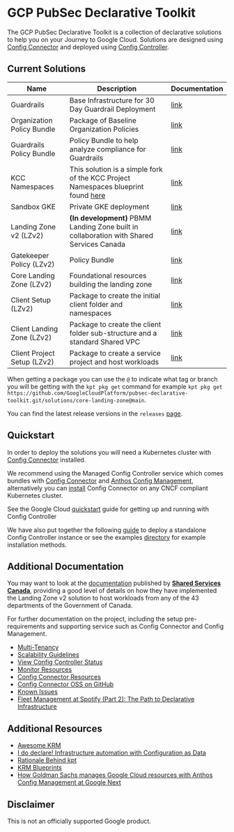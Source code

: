 # GCP PubSec Declarative Toolkit

The GCP PubSec Declarative Toolkit is a collection of declarative solutions to help you on your Journey to Google Cloud. Solutions are designed using [Config Connector](https://cloud.google.com/config-connector/docs/overview) and deployed using [Config Controller](https://cloud.google.com/anthos-config-management/docs/concepts/config-controller-overview).

## Current Solutions

| Name | Description | Documentation |
| --- | --- | --- |
| Guardrails | Base Infrastructure for 30 Day Guardrail Deployment | [link](https://github.com/GoogleCloudPlatform/pubsec-declarative-toolkit/tree/main/solutions/guardrails) |
| Organization Policy Bundle | Package of Baseline Organization Policies | [link](https://github.com/GoogleCloudPlatform/pubsec-declarative-toolkit/tree/main/solutions/org-policies) |
| Guardrails Policy Bundle | Policy Bundle to help analyze compliance for Guardrails |  [link](https://github.com/GoogleCloudPlatform/pubsec-declarative-toolkit/tree/main/solutions/guardrails-policies) |
| KCC Namespaces | This solution is a simple fork of the KCC Project Namespaces blueprint found [here](https://cloud.google.com/anthos-config-management/docs/tutorials/project-namespace-blueprint) | [link](https://github.com/GoogleCloudPlatform/pubsec-declarative-toolkit/tree/main/solutions/kcc-namespaces) |
| Sandbox GKE | Private GKE deployment | [link](https://github.com/GoogleCloudPlatform/pubsec-declarative-toolkit/tree/main/solutions/sandbox-gke) |
| Landing Zone v2 (LZv2) | **(In development)** PBMM Landing Zone built in collaboration with Shared Services Canada |  [link](https://github.com/GoogleCloudPlatform/pubsec-declarative-toolkit/tree/main/docs/landing-zone-v2/README.md)
| Gatekeeper Policy (LZv2) | Policy Bundle | [link](https://github.com/GoogleCloudPlatform/pubsec-declarative-toolkit/tree/main/solutions/gatekeeper-policies) |
| Core Landing Zone (LZv2) | Foundational resources building the landing zone | [link](https://github.com/GoogleCloudPlatform/pubsec-declarative-toolkit/tree/main/solutions/core-landing-zone) |
| Client Setup (LZv2) | Package to create the initial client folder and namespaces | [link](https://github.com/GoogleCloudPlatform/pubsec-declarative-toolkit/tree/main/solutions/client-setup) |
| Client Landing Zone (LZv2)  | Package to create the client folder sub-structure and a standard Shared VPC | [link](https://github.com/GoogleCloudPlatform/pubsec-declarative-toolkit/tree/main/solutions/client-landing-zone) |
| Client Project Setup (LZv2) | Package to create a service project and host workloads | [link](https://github.com/GoogleCloudPlatform/pubsec-declarative-toolkit/tree/main/solutions/client-project-setup) |

When getting a package you can use the `@` to indicate what tag or branch you will be getting with the `kpt pkg get` command for example `kpt pkg get https://github.com/GoogleCloudPlatform/pubsec-declarative-toolkit.git/solutions/core-landing-zone@main`.

You can find the latest release versions in the `releases` [page](https://github.com/GoogleCloudPlatform/pubsec-declarative-toolkit/releases).

## Quickstart

In order to deploy the solutions you will need a Kubernetes cluster with [Config Connector](https://cloud.google.com/config-connector/docs/overview) installed.

We recommend using the Managed Config Controller service which comes bundles with [Config Connector](https://cloud.google.com/config-connector/docs/overview) and [Anthos Config Management](https://cloud.google.com/anthos/config-management), alternatively you can [install](https://cloud.google.com/config-connector/docs/how-to/advanced-install#manual) Config Connector on any CNCF compliant Kubernetes cluster.

See the Google Cloud [quickstart](https://cloud.google.com/anthos-config-management/docs/tutorials/manage-resources-config-controller) guide for getting up and running with Config Controller

We have also put together the following [guide](docs/advanced-install.md) to deploy a standalone Config Controller instance or see the examples [directory](examples/) for example installation methods.

## Additional Documentation

You may want to look at the [documentation](https://github.com/ssc-spc-ccoe-cei/gcp-documentation) published by **[Shared Services Canada](https://www.canada.ca/en/shared-services.html)**, providing a good level of details on how they have implemented the Landing Zone v2 solution to host workloads from any of the 43 departments of the Government of Canada.

For further documentation on the project, including the setup pre-requirements and supporting service such as Config Connector and Config Management.

- [Multi-Tenancy](https://cloud.google.com/anthos-config-management/docs/tutorials/project-namespace-blueprint)
- [Scalability Guidelines](https://cloud.google.com/anthos-config-management/docs/concepts/config-controller-scalability)
- [View Config Controller Status](https://cloud.google.com/anthos-config-management/docs/how-to/config-controller-repo-status)
- [Monitor Resources](https://cloud.google.com/config-connector/docs/how-to/monitoring-your-resources)
- [Config Connector Resources](https://cloud.google.com/config-connector/docs/reference/overview)
- [Config Connector OSS on GitHub](https://github.com/GoogleCloudPlatform/k8s-config-connector)
- [Known Issues](docs/issues.md)
- [Fleet Management at Spotify (Part 2): The Path to Declarative Infrastructure](https://engineering.atspotify.com/2023/05/fleet-management-at-spotify-part-2-the-path-to-declarative-infrastructure/)

## Additional Resources

- [Awesome KRM](https://github.com/askmeegs/learn-krm)
- [I do declare! Infrastructure automation with Configuration as Data](https://cloud.google.com/blog/products/containers-kubernetes/understanding-configuration-as-data-in-kubernetes)
- [Rationale Behind kpt](https://kpt.dev/guides/rationale)
- [KRM Blueprints](https://github.com/GoogleCloudPlatform/blueprints)
- [How Goldman Sachs manages Google Cloud resources with Anthos Config Management at Google Next](https://www.youtube.com/watch?v=5ENId064XLo)

## Disclaimer

This is not an officially supported Google product.
